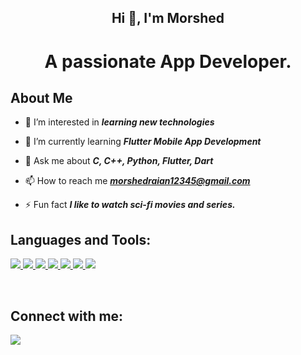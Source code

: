 <h2 align="center">Hi 👋, I'm Morshed</h2>
<h1 align="center">A passionate App Developer.</h3>


## About Me

<!-- - 🔭 I’m currently working on ***[Goverment Training Project: Mobile App Development](https://basictrainingsdmga.com/)*** -->

- 👀 I’m interested in ***learning new technologies***

- 🌱 I’m currently learning ***Flutter Mobile App Development***

- 💬 Ask me about ***C, C++, Python, Flutter, Dart***

- 📫 How to reach me ***morshedraian12345@gmail.com***

- ⚡ Fun fact ***I like to watch sci-fi movies and series.***

## Languages and Tools:

<p align="left">
    <a href="https://www.cprogramming.com" target="_blank"> <img src="https://img.icons8.com/color/48/c-programming.png"/> </a>
    <a href="https://isocpp.org/" target="_blank"> <img src="https://img.icons8.com/color/48/c-plus-plus-logo.png"/> </a>
    <a href="https://www.python.org" target="_blank"> <img src="https://img.icons8.com/color/48/000000/python.png"/> </a>
    <a href="https://flutter.dev" target="_blank"> <img src="https://img.icons8.com/color/48/000000/flutter.png"/> </a>
    <a href="https://dart.dev" target="_blank"> <img src="https://img.icons8.com/color/48/000000/dart.png"/> </a>  
    <a href="https://git-scm.com/" target="_blank"> <img src="https://img.icons8.com/color/48/000000/git.png"/> </a> 
    <a href="https://github.com/" target="_blank"> <img src="https://img.icons8.com/color/48/github--v1.png"/> </a>
</p>

<br/>

## Connect with me:
<p align="left">

<a href = "https://www.linkedin.com/in/morshed-raian-khan-b0199021a/"><img src="https://img.icons8.com/fluent/48/000000/linkedin.png"/></a>

</p>

